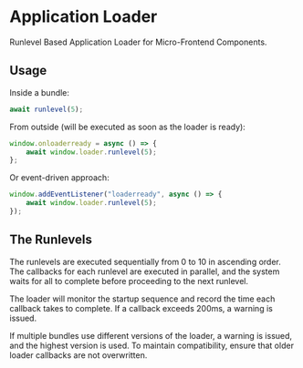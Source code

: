 # Application Loader

Runlevel Based Application Loader for Micro-Frontend Components.

## Usage

Inside a bundle:

```javascript
await runlevel(5);
```

From outside (will be executed as soon as the loader is ready):

```javascript
window.onloaderready = async () => {
    await window.loader.runlevel(5);
};
```

Or event-driven approach:

```javascript
window.addEventListener("loaderready", async () => {
    await window.loader.runlevel(5);
});
```

## The Runlevels

The runlevels are executed sequentially from 0 to 10 in ascending order. The callbacks for each runlevel are executed in parallel, and the system waits for all to complete before proceeding to the next runlevel.

The loader will monitor the startup sequence and record the time each callback takes to complete. If a callback exceeds 200ms, a warning is issued.

If multiple bundles use different versions of the loader, a warning is issued, and the highest version is used. To maintain compatibility, ensure that older loader callbacks are not overwritten.
